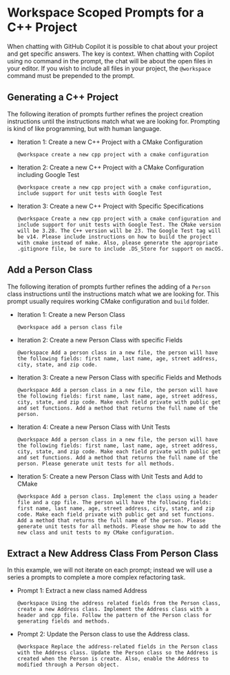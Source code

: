 # Workspace Scoped Prompts for a C++ Project

When chatting with GitHub Copilot it is possible to chat about your project and get specific answers. The key is context. When chatting with Copilot using no command in the prompt, the chat will be about the open files in your editor. If you wish to include all files in your project, the `@workspace` command must be prepended to the prompt.

## Generating a C++ Project

The following iteration of prompts further refines the project creation instructions until the instructions match what we are looking for. Prompting is kind of like programming, but with human language.

- Iteration 1: Create a new C++ Project with a CMake Configuration

    ```text
    @workspace create a new cpp project with a cmake configuration
    ```

- Iteration 2: Create a new C++ Project with a CMake Configuration including Google Test

    ```text
    @workspace create a new cpp project with a cmake configuration, include support for unit tests with Google Test
    ```

- Iteration 3: Create a new C++ Project with Specific Specifications

    ```text
    @workspace Create a new cpp project with a cmake configuration and include support for unit tests with Google Test. The CMake version will be 3.28. The C++ version will be 23. The Google Test tag will be v14. Please include instructions on how to build the project with cmake instead of make. Also, please generate the appropriate .gitignore file, be sure to include .DS_Store for support on macOS.
    ```

## Add a Person Class

The following iteration of prompts further refines the adding of a `Person` class instructions until the instructions match what we are looking for. This prompt usually requires working CMake configuration and `build` folder.

- Iteration 1: Create a new Person Class

    ```text
    @workspace add a person class file
    ```

- Iteration 2: Create a new Person Class with specific Fields

    ```text
    @workspace Add a person class in a new file, the person will have the following fields: first name, last name, age, street address, city, state, and zip code.
    ```

- Iteration 3: Create a new Person Class with specific Fields and Methods

    ```text
    @workspace Add a person class in a new file, the person will have the following fields: first name, last name, age, street address, city, state, and zip code. Make each field private with public get and set functions. Add a method that returns the full name of the person.
    ```

- Iteration 4: Create a new Person Class with Unit Tests

    ```text
    @workspace Add a person class in a new file, the person will have the following fields: first name, last name, age, street address, city, state, and zip code. Make each field private with public get and set functions. Add a method that returns the full name of the person. Please generate unit tests for all methods.
    ```

- Iteration 5: Create a new Person Class with Unit Tests and Add to CMake

    ```text
    @workspace Add a person class. Implement the class using a header file and a cpp file. The person will have the following fields: first name, last name, age, street address, city, state, and zip code. Make each field private with public get and set functions. Add a method that returns the full name of the person. Please generate unit tests for all methods. Please show me how to add the new class and unit tests to my CMake configuration.
    ```    

## Extract a New Address Class From Person Class

In this example, we will not iterate on each prompt; instead we will use a series a prompts to complete a more complex refactoring task.

- Prompt 1: Extract a new class named Address

    ```text
    @workspace Using the address related fields from the Person class, create a new Address class. Implement the Address class with a header and cpp file. Follow the pattern of the Person class for generating fields and methods.
    ```

- Prompt 2: Update the Person class to use the Address class.

    ```text
    @workspace Replace the address-related fields in the Person class with the Address class. Update the Person class so the Address is created when the Person is create. Also, enable the Address to modified through a Person object.
    ```

